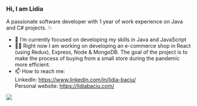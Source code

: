### Hi, I am Lidia

A passionate software developer with 1 year of work experience on Java and C# projects. ✨

- 🌱 I’m currently focused on developing my skills in Java and JavaScript 
- 🐱‍💻 Right now I am working on developing an e-commerce shop in React (using Redux), Express, Node & MongoDB. The goal of the project is to make the process of buying from a small store during the pandemic more efficient.
- 📫 How to reach me: <br>
  LinkedIn: https://www.linkedin.com/in/lidia-baciu/ <br>
  Personal website: https://lidiabaciu.com/ 
  
<a href="https://lidiabaciu.com/">
  <img align="center" src="https://github-readme-stats.vercel.app/api/top-langs/?username=LidiaBaciu&layout=compact" />
</a>
